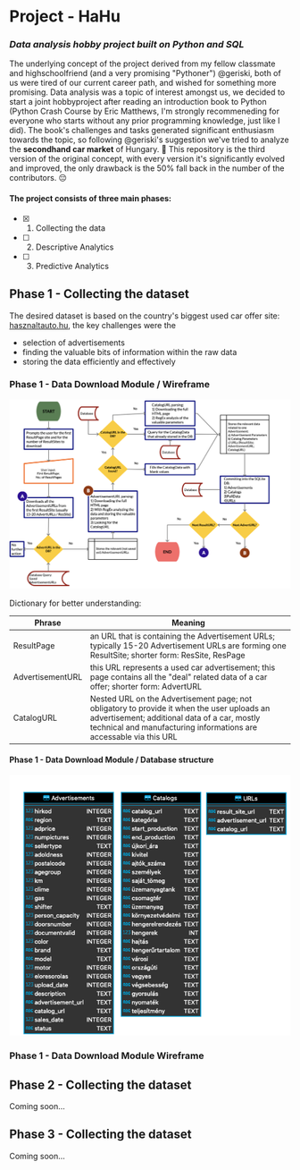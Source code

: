 # Project - HaHu
### *Data analysis hobby project built on Python and SQL*

The underlying concept of the project derived from my fellow classmate and highschoolfriend (and a very promising "Pythoner") @geriski, both of us were tired of our current career path, and wished for something more promising. Data analysis was a topic of interest amongst us, we decided to start a joint hobbyproject after reading an introduction book to Python (Python Crash Course by Eric Matthews, I'm strongly recommeneding for everyone who starts without any prior programming knowledge, just like I did). The book's challenges and tasks generated significant enthusiasm towards the topic, so following @geriski's suggestion we've tried to analyze the **secondhand car market** of Hungary. 🧐
This repository is the third version of the original concept, with every version it's significantly evolved and improved, the only drawback is the 50% fall back in the number of the contributors. 😔

#### The project consists of three main phases:
- [X] 1) Collecting the data 
- [ ] 2) Descriptive Analytics
- [ ] 3) Predictive Analytics

## Phase 1 - Collecting the dataset
The desired dataset is based on the country's biggest used car offer site: [hasznaltauto.hu](https://www.hasznaltauto.hu), the key challenges were the 
* selection of advertisements 
* finding the valuable bits of information within the raw data
* storing the data efficiently and effectively

### Phase 1 - Data Download Module / Wireframe

![Data Download Module Wireframe](/phase1_data_download/phase1_data_download.png)

Dictionary for better understanding:

Phrase | Meaning
-------|--------
ResultPage | an URL that is containing the Advertisement URLs; typically 15-20 Advertisement URLs are forming one ResultSite; shorter form: ResSite, ResPage
AdvertisementURL | this URL represents a used car advertisement; this page contains all the "deal" related data of a car offer; shorter form: AdvertURL
CatalogURL | Nested URL on the Advertisement page; not obligatory to provide it when the user uploads an advertisement; additional data of a car, mostly technical and manufacturing informations are accessable via this URL

#### Phase 1 - Data Download Module / Database structure

![Database diagram](/phase1_data_download/data_structure.png)


### Phase 1 - Data Download Module Wireframe

## Phase 2 - Collecting the dataset
Coming soon...
## Phase 3 - Collecting the dataset
Coming soon...
